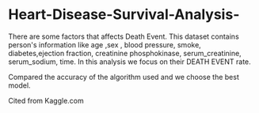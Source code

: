 # Heart-Disease-Survival-Analysis-


There are some factors that affects Death Event. This dataset contains person's information like age ,sex , blood pressure, smoke, diabetes,ejection fraction, creatinine phosphokinase, serum_creatinine, serum_sodium, time.  In this analysis we focus on their DEATH EVENT rate.

Compared the accuracy of the algorithm used and we choose the best model.

Cited from Kaggle.com
